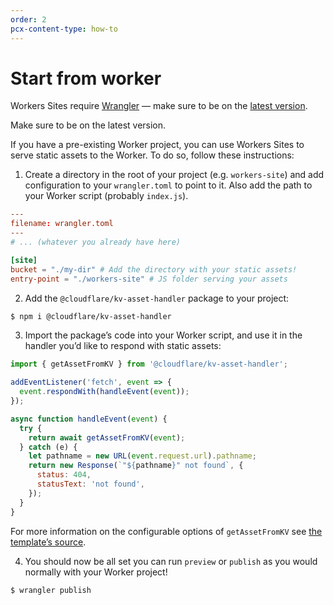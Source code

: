 ```yaml
---
order: 2
pcx-content-type: how-to
---
```


# Start from worker

Workers Sites require [Wrangler](https://github.com/cloudflare/wrangler) — make sure to be on the [latest version](/cli-wrangler/install-update#update).

Make sure to be on the latest version.

If you have a pre-existing Worker project, you can use Workers Sites to serve static assets to the Worker. To do so, follow these instructions:

1. Create a directory in the root of your project (e.g. `workers-site`) and add configuration to your `wrangler.toml` to point to it. Also add the path to your Worker script (probably `index.js`).

```toml
---
filename: wrangler.toml
---
# ... (whatever you already have here)

[site]
bucket = "./my-dir" # Add the directory with your static assets!
entry-point = "./workers-site" # JS folder serving your assets
```

2. Add the `@cloudflare/kv-asset-handler` package to your project:

```sh
$ npm i @cloudflare/kv-asset-handler
```

3. Import the package’s code into your Worker script, and use it in the handler you’d like to respond with static assets:

```js
import { getAssetFromKV } from '@cloudflare/kv-asset-handler';

addEventListener('fetch', event => {
  event.respondWith(handleEvent(event));
});

async function handleEvent(event) {
  try {
    return await getAssetFromKV(event);
  } catch (e) {
    let pathname = new URL(event.request.url).pathname;
    return new Response(`"${pathname}" not found`, {
      status: 404,
      statusText: 'not found',
    });
  }
}
```

For more information on the configurable options of `getAssetFromKV` see [the template’s source](https://github.com/cloudflare/worker-sites-template/blob/master/workers-site/index.js).

4. You should now be all set you can run `preview` or `publish` as you would normally with your Worker project!

```sh
$ wrangler publish
```
